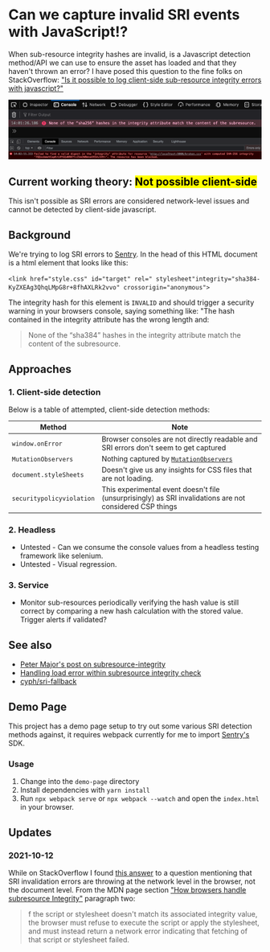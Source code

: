 # Can we capture invalid SRI events with JavaScript!?

When sub-resource integrity hashes are invalid, is a Javascript detection method/API we can use to 
ensure the asset has loaded and that they haven't thrown an error? I have posed this question to 
the fine 
folks on 
StackOverflow: ["Is it possible to log 
client-side 
sub-resource 
integrity 
errors 
with javascript?"](https://stackoverflow.com/questions/69320904/is-it-possible-to-log-client-side-sub-resource-integrity-errors-with-javascript)

![](./assets/sri-examples.png)

## Current working theory: <mark>Not possible client-side</mark>

This isn't possible as SRI errors are considered network-level issues and cannot be detected by 
client-side javascript.

## Background

We're trying to log SRI errors to [Sentry](https://sentry.io/welcome/). In the head of this HTML 
document is a html element that looks like this:

`<link href="style.css" id="target" rel=" stylesheet"integrity="sha384-KyZXEAg3QhqLMpG8r+8fhAXLRk2vvo" crossorigin="anonymous">`

The integrity hash for this element is `INVALID` and should trigger a security warning in your 
browsers console, saying something like: "The hash contained in the integrity attribute has the wrong
length and:

> None of the “sha384” hashes in the integrity attribute match the content of the subresource.

## Approaches

### 1. Client-side detection

Below is a table of attempted, client-side detection methods:

| Method                    | Note |
| --------------------------|------|
| `window.onError`          | Browser consoles are not directly readable and SRI errors don't seem to get captured |
| `MutationObservers`       | Nothing captured by [`MutationObservers`](https://developer.mozilla.org/en-US/docs/Web/API/MutationObserver) |
| `document.styleSheets`    | Doesn't give us any insights for CSS files that are not loading. |
| `securitypolicyviolation` | This experimental event doesn't file (unsurprisingly) as SRI invalidations are not considered CSP things |

### 2. Headless

- Untested - Can we consume the console values from a headless testing framework like selenium.
- Untested - Visual regression.

### 3. Service

- Monitor sub-resources periodically verifying the hash value is still correct by comparing a new 
hash calculation with the stored value. Trigger alerts if validated?

## See also

- [Peter Major's post on subresource-integrity](https://aldaris.github.io/dev/security/2018/03/05/subresource-integrity.html)
- [Handling load error within subresource integrity check](https://stackoverflow.com/questions/40408636/handling-load-error-within-subresource-integrity-check#answer-54147581)
- [cyph/sri-fallback](https://github.com/cyph/sri-fallback/blob/master/sri-fallback.js)

## Demo Page

This project has a demo page setup to try out some various SRI detection methods against, it 
requires webpack currently for me to import [Sentry's](https://sentry.io/welcome) SDK.

### Usage

1. Change into the `demo-page` directory
2. Install dependencies with `yarn install`
3. Run `npx webpack serve` or `npx webpack --watch` and open the `index.html` in your browser.

## Updates

### 2021-10-12

While on StackOverflow I found [this answer](https://stackoverflow.com/questions/37503444/does-javascript-subresource-integrity-check-protect-from-client-side-editing#answer-37503514) to a question mentioning that SRI invalidation errors 
are throwing at the network level in the browser, not the document level. From the MDN page 
section ["How browsers handle subresource Integrity"](https://developer.mozilla.org/en-US/docs/Web/Security/Subresource_Integrity#how_browsers_handle_subresource_integrity) paragraph two:

> f the script or stylesheet doesn't match its associated integrity value, the browser must refuse 
> to execute the script or apply the stylesheet, and must instead return a network error indicating
> that fetching of that script or stylesheet failed.

